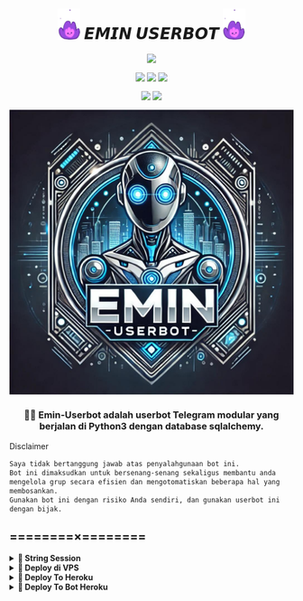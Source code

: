 <h1 align="center"><img src="assets/flamepurple.gif" width="40" /> 𝙀𝙈𝙄𝙉 𝙐𝙎𝙀𝙍𝘽𝙊𝙏 <img src="assets/flamepurple.gif" width="40" /></h1>

<p align="center">
<a href="https://github.com/iniemin/Emin-Userbot/commits"> <img src="https://img.shields.io/github/last-commit/AyiinXd/Ayiin-Userbot?color=red&logo=github&logoColor=blue&style=for-the-badge" /></a>
</p>

<p align="center">
<a href="https://github.com/AyiinXd/Emin-Userbot"> <img src="https://badges.frapsoft.com/os/v2/open-source.png?v=103" width="120" /></a>
<a href="https://GitHub.com/AyiinXd/Emin-Userbot/graphs/commit-activity"> <img src="https://img.shields.io/badge/Maintained%3F-Yes-blue" width="120" /></a>
<a href="https://app.codacy.com/gh/AyiinXd/Ayiin-Userbot/dashboard"> <img src="https://img.shields.io/codacy/grade/a723cb464d5a4d25be3152b5d71de82d?color=blue&logo=codacy" width="120" /></a>
</p>

<p align="center">
<a href="https://github.com/iniemin/Emin-Userbot/fork"> <img src="https://img.shields.io/github/forks/AyiinXd/Ayiin-Userbot?&logo=github" width="100" /></a>
<a href="https://github.com/AyiinXd/Ayiin-Userbot/stargazers"> <img src="https://img.shields.io/github/stars/AyiinXd/Ayiin-Userbot?&logo=github" width="100" /></a>
</p>


<p align="center">
  <img src="assets/logo.jpg">
</p>

<h3 align="center">👩‍💻 Emin-Userbot adalah userbot Telegram modular yang berjalan di Python3 dengan database sqlalchemy.</h3

## Disclaimer

```
Saya tidak bertanggung jawab atas penyalahgunaan bot ini.
Bot ini dimaksudkan untuk bersenang-senang sekaligus membantu anda
mengelola grup secara efisien dan mengotomatiskan beberapa hal yang membosankan.
Gunakan bot ini dengan risiko Anda sendiri, dan gunakan userbot ini dengan bijak.
```

## ========×========

<details>
<summary><b>🔗 String Session</b></summary>
<br>
    
> Anda memerlukan API_ID & API_HASH untuk menghasilkan sesi telethon. ambil APP ID dan API Hash di my.telegram.org/auth
<h4> Generate Session via Repl: </h4> 
<p><a href="https://t.me/GeneratorStringRobot"><img src="https://img.shields.io/badge/TG%20String%20Gen%20Bot-blueviolet?style=for-the-badge&logo=appveyor" width="200""/></a></p>
    
</details>

<details>
<summary><b>🔗 Deploy di VPS</b></summary>
<br>

### Tutorial Deploy di VPS


 • `git clone https://github.com/iniemin/Emin-Userbot`

 • `cd Emin-Userbot`

 • `pip3 install -U -r requirements.txt`

 • `mv sample.env .env`

 • `nano .env`
  - isi vars
  - Jika sudah 
  - ketik ctrl + S
  - ctrl + X

 • `screen -S Emin-Userbot`

 • `bash start`

</details>

<details>
<summary><b>🔗 Deploy To Heroku</b></summary>
<br>

<p><a href="https://heroku.com/deploy?template=https://github.com/iniemin/DeployEmin"><img src="https://img.shields.io/badge/BUAT DI-HEROKU-aqua?style=plastic&logo=heroku&logoColor=gold"width="300" /></a></p>

</details>

<details>
<summary><b>🔗 Deploy To Bot Heroku</b></summary>
<br>

<p><a href="https://telegram.dog/XTZ_HerokuBot?start=QXlpaW5YZC9BeWlpbi1Vc2VyYm90IEF5aWluLVVzZXJib3Q"><img src="https://img.shields.io/badge/BUAT DI -BOT HEROKU-aqua?style=plastic&logo=heroku&logoColor=gold"width="300" height="45" /></a></p>

</details>
